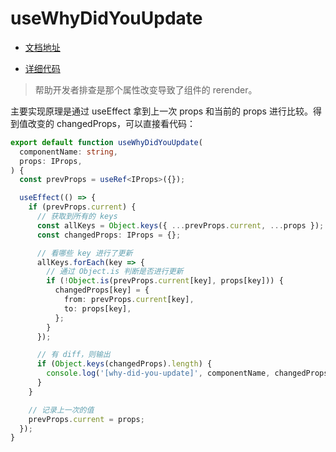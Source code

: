 # useWhyDidYouUpdate

- [文档地址](https://ahooks.js.org/zh-CN/hooks/use-why-did-you-update)

- [详细代码](https://github.com/GpingFeng/hooks/blob/guangping%2Fread-code/packages/hooks/src/useWhyDidYouUpdate/index.ts)

> 帮助开发者排查是那个属性改变导致了组件的 rerender。

主要实现原理是通过 useEffect 拿到上一次 props 和当前的 props 进行比较。得到值改变的 changedProps，可以直接看代码：

```ts
export default function useWhyDidYouUpdate(
  componentName: string,
  props: IProps,
) {
  const prevProps = useRef<IProps>({});

  useEffect(() => {
    if (prevProps.current) {
      // 获取到所有的 keys
      const allKeys = Object.keys({ ...prevProps.current, ...props });
      const changedProps: IProps = {};

      // 看哪些 key 进行了更新
      allKeys.forEach(key => {
        // 通过 Object.is 判断是否进行更新
        if (!Object.is(prevProps.current[key], props[key])) {
          changedProps[key] = {
            from: prevProps.current[key],
            to: props[key],
          };
        }
      });

      // 有 diff，则输出
      if (Object.keys(changedProps).length) {
        console.log('[why-did-you-update]', componentName, changedProps);
      }
    }

    // 记录上一次的值
    prevProps.current = props;
  });
}
```
